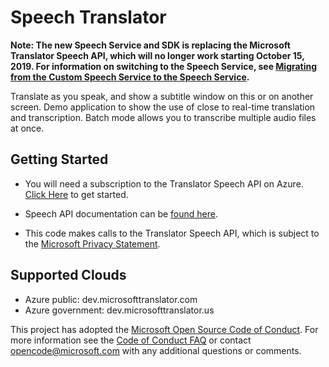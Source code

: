 # Speech Translator

**Note: The new Speech Service and SDK is replacing the Microsoft Translator Speech API, which will no longer work starting October 15, 2019. For information on switching to the Speech Service, see [Migrating from the Custom Speech Service to the Speech Service](https://review.docs.microsoft.com/en-us/azure/cognitive-services/speech-service/how-to-migrate-from-custom-speech-service).**

Translate as you speak, and show a subtitle window on this or on another screen.
Demo application to show the use of close to real-time translation and transcription.
Batch mode allows you to transcribe multiple audio files at once.

## Getting Started
- You will need a subscription to the Translator Speech API on Azure. [Click Here](https://www.microsoft.com/en-us/translator/default.aspx) to get started.

- Speech API documentation can be [found here](https://aka.ms/TranslatorSpeechDocs).

- This code makes calls to the Translator Speech API, which is subject to the [Microsoft Privacy Statement](https://go.microsoft.com/fwlink/?LinkId=521839).

## Supported Clouds

- Azure public:	dev.microsofttranslator.com
- Azure government:	dev.microsofttranslator.us

This project has adopted the [Microsoft Open Source Code of Conduct](https://opensource.microsoft.com/codeofconduct/).
For more information see the [Code of Conduct FAQ](https://opensource.microsoft.com/codeofconduct/faq/) or contact [opencode@microsoft.com](mailto:opencode@microsoft.com) with any additional questions or comments.
